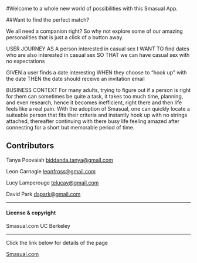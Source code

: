 #Welcome to a whole new world of possibilities with this Smasual App.


##Want to find the perfect match?

We all need a companion right? So why not explore some of our amazing personalities that is just a click of a button away.

USER JOURNEY 
AS A person interested in casual sex
I WANT TO find dates who are also interested in casual sex
SO THAT we can have casual sex with no expectations


GIVEN a user finds a date interesting
WHEN they choose to “hook up” with the date
THEN the date should receive an invitation email


BUSINESS CONTEXT For many adults, trying to figure out if a person is right for them can sometimes be quite a task, it takes too much time, planning, and even research, hence it becomes inefficient, right there and then life feels like a real pain. With the adoption of Smasual, one can quickly locate a suiteable person that fits their criteria and instantly hook up with no strings attached, thereafter continuing with there busy life feeling amazed after connecting for a short but memorable period of time.


## Contributors

Tanya Poovaiah <biddanda.tanya@gmail.com>

Leon Carnagie <leonfross@gmail.com>

Lucy Lamperouge <telucay@gmail.com>

David Park <dspark@gmail.com>

---

#### License & copyright

Smasual.com UC Berkeley

---

Click the link below for details of the page

[Smasual.com](https://github.com/TheeLucyfer/Group-Project-2)

